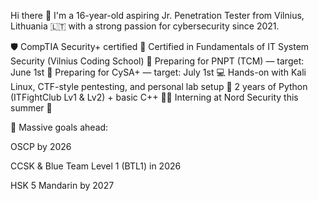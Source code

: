 Hi there 👋 I'm a 16-year-old aspiring Jr. Penetration Tester from Vilnius, Lithuania 🇱🇹 with a strong passion for cybersecurity since 2021.

🛡️ CompTIA Security+ certified
🧠 Certified in Fundamentals of IT System Security (Vilnius Coding School)
🎯 Preparing for PNPT (TCM) — target: June 1st
🎯 Preparing for CySA+ — target: July 1st
💻 Hands-on with Kali Linux, CTF-style pentesting, and personal lab setup
🐍 2 years of Python (ITFightClub Lv1 & Lv2) + basic C++
👨‍💻 Interning at Nord Security this summer 👀

🔭 Massive goals ahead:

  OSCP by 2026

  CCSK & Blue Team Level 1 (BTL1) in 2026

  HSK 5 Mandarin by 2027
